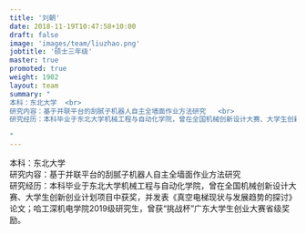 ```yaml
---
title: '刘朝'
date: 2018-11-19T10:47:58+10:00
draft: false
image: 'images/team/liuzhao.png'
jobtitle: '硕士三年级'
master: true
promoted: true
weight: 1902
layout: team
summary: "
本科：东北大学  <br>
研究内容：基于并联平台的刮腻子机器人自主全墙面作业方法研究   <br>
研究经历：本科毕业于东北大学机械工程与自动化学院，曾在全国机械创新设计大赛、大学生创新创业计划项目中获奖，并发表《真空电梯现状与发展趋势的探讨》论文；哈工深机电学院2019级研究生，曾获“挑战杯”广东大学生创业大赛省级奖励。

"
---
```


本科：东北大学  
研究内容：基于并联平台的刮腻子机器人自主全墙面作业方法研究   
研究经历：本科毕业于东北大学机械工程与自动化学院，曾在全国机械创新设计大赛、大学生创新创业计划项目中获奖，并发表《真空电梯现状与发展趋势的探讨》论文；哈工深机电学院2019级研究生，曾获“挑战杯”广东大学生创业大赛省级奖励。
